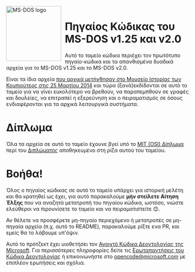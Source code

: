 <img width="150" height="150" align="left" style="float: left; margin: 0 10px 0 0;" alt="MS-DOS logo" src="msdos-logo.png">   

# Πηγαίος Κώδικας του MS-DOS v1.25 και v2.0
Αυτό το ταμείο κώδικα περιέχει τον πρωτότυπο πηγαίο-κώδικα και τα απανθισμένα δυαδικά αρχεία για το MS-DOS v1.25 και το MS-DOS v2.0.

Είναι τα ίδια αρχεία [που αρχικά μετήχθησαν στο Μουσείο Ιστορίας των Κομπιούτερς στις 25 Μαρτίου 2014](http://www.computerhistory.org/atchm/microsoft-ms-dos-early-source-code/) και τώρα (ξανά)εκδίδονται σε αυτό το ταμείο για να γίνει ευκολότερο να βρεθούν, να παραπεμπθούν σε γραφές και δουλείες, να επιτραπεί η εξερεύνηση και ο πειραματισμός σε όσους ενδιαφέρονται για τα αρχικά λειτουργικά συστήματα.

# Δίπλωμα
Όλα τα αρχεία σε αυτό το ταμείο έχουνε βγεί υπό το [MIT (OSI) Δίπλωμα](https://en.wikipedia.org/wiki/MIT_License) περί του [Διπλώματος](https://github.com/Microsoft/MS-DOS/blob/master/LICENSE.md) αποθηκευμένο στη ρίζα αυτού του ταμείου.

# Βοήθα!
Όλος ο πηγαίος κώδικας σε αυτό το ταμείο υπάρχει για ιστορική μελέτη και θα κρατηθεί ως έχει, για αυτό παρακαλούμε **μήν στείλετε Αίτηση Έλξης** που να αναζητά μετατροπή του πηγαίου κώδικα, ωστόσο, νιώστε ελεύθεροι να πιρουνίσετε το ταμείο και να πειραματιστείτε 😊.

Αν θέλετε να προσφέρετε μη-πηγαίο περιεχόμενο ή μετατροπές σε μη-πηγαία αρχεία (π.χ. αυτό το README), παρακαλούμε ρίξτε ενα PR, και εμείς θα το λάβουμε υπ'όψιν.

Αυτό το πρότζεκτ έχει υιοθετήσει τον [Ανοιχτό Κώδικα Δεοντολογίας της Microsoft](https://opensource.microsoft.com/codeofconduct/). Για περισσότερες πληροφορίες δείτε τις [Ερωταπαντήσεις του Κώδικα Δεοντολογίας](https://opensource.microsoft.com/codeofconduct/faq/) ή επικοινωνήστε στο [opencode@microsoft.com](mailto:opencode@microsoft.com) με επιπλέον ερωτήσεις και σχόλια.
